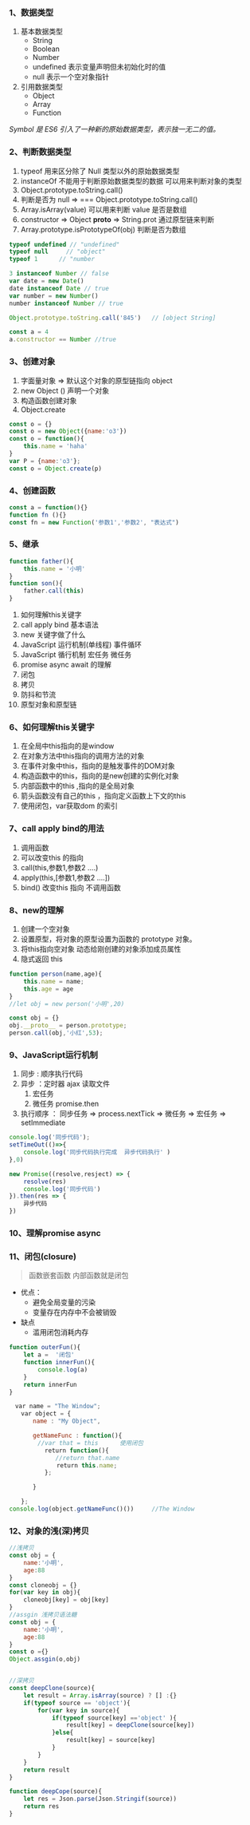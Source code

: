 ### 	 1、数据类型

1. 基本数据类型
   - String
   - Boolean
   - Number
   - undefined         表示变量声明但未初始化时的值 
   - null                     表示一个空对象指针
2. 引用数据类型
   - Object
   - Array
   - Function

*Symbol 是 ES6 引入了一种新的原始数据类型，表示独一无二的值。*

### 2、判断数据类型

1. typeof                               用来区分除了 Null 类型以外的原始数据类型
2. instanceOf                      不能用于判断原始数据类型的数据      可以用来判断对象的类型
3. Object.prototype.toString.call()
4. 判断是否为 null  =>           ===      Object.prototype.toString.call()
5. Array.isArray(value)           可以用来判断 value 是否是数组
6. constructor  => Object            __proto__  =>   String.prot            通过原型链来判断
7. Array.prototype.isPrototypeOf(obj)   判断是否为数组

~~~javascript
typeof undefined // "undefined" 
typeof null     // "object"
typeof 1      // "number

3 instanceof Number // false
var date = new Date() 
date instanceof Date // true 
var number = new Number() 
number instanceof Number // true

Object.prototype.toString.call('845')   // [object String]

const a = 4
a.constructor == Number //true
~~~

###  3、创建对象

1. 字面量对象   =>  默认这个对象的原型链指向 object
2. new Object ()  声明一个对象
3. 构造函数创建对象
4. Object.create

~~~javascript
const o = {}
const o = new Object({name:'o3'})
const o = function(){
    this.name = 'haha'
} 
var P = {name:'o3'};
const o = Object.create(p) 
~~~

### 4、创建函数

~~~javascript
const a = function(){}
function fn (){}
const fn = new Function('参数1','参数2', "表达式")
~~~

 ### 5、继承

~~~javascript
function father(){
    this.name = '小明'
}
function son(){
	father.call(this)
}
~~~

1. 如何理解this关键字
2. call apply bind 基本语法
3. new 关键字做了什么
4. JavaScript 运行机制(单线程)   事件循环  
5. JavaScript 循行机制  宏任务  微任务
6. promise  async await 的理解
7. 闭包
8. 拷贝
9. 防抖和节流
10. 原型对象和原型链

### 6、如何理解this关键字

1. 在全局中this指向的是window
2. 在对象方法中this指向的调用方法的对象
3. 在事件对象中this，指向的是触发事件的DOM对象
4. 构造函数中的this，指向的是new创建的实例化对象
6. 内部函数中的this  ,指向的是全局对象
7. 箭头函数没有自己的this ，指向定义函数上下文的this
8. 使用闭包，var获取dom 的索引

### 7、call apply bind的用法

1. 调用函数
2. 可以改变this 的指向
3. call(this,参数1,参数2 ....)
4. apply(this,[参数1,参数2 ....])
5. bind() 改变this 指向 不调用函数

### 8、new的理解

1. 创建一个空对象
2. 设置原型，将对象的原型设置为函数的 prototype 对象。
3. 将this指向空对象    动态给刚创建的对象添加成员属性                                                                                                                                                                                                                                                                                                                                                                  
4. 隐式返回 this

~~~javascript
function person(name,age){
	this.name = name;
    this.age = age
}
//let obj = new person('小明',20)

const obj = {}  
obj.__proto__ = person.prototype;
person.call(obj,'小红',53);


~~~

### 9、JavaScript运行机制

1. 同步 : 顺序执行代码
2. 异步  ：定时器  ajax   读取文件
   1. 宏任务
   2. 微任务   promise.then
3. 执行顺序 ： 同步任务 =>  process.nextTick => 微任务 => 宏任务 => setImmediate

~~~javascript
console.log('同步代码');
setTimeOut(()=>{
    console.log('同步代码执行完成  异步代码执行' )
},0)

new Promise((resolve,resject) => {
    resolve(res)
	console.log('同步代码')
}).then(res => {
	异步代码
})

~~~

### 10、理解promise  async 







### 11、闭包(closure)

> 函数嵌套函数  内部函数就是闭包

- 优点：
  - 避免全局变量的污染
  - 变量存在内存中不会被销毁
- 缺点
  - 滥用闭包消耗内存

~~~javascript
function outerFun(){
    let a =  '闭包'
    function innerFun(){
		console.log(a)
    }
    return innerFun
}

　var name = "The Window";
　　var object = {
　　　　name : "My Object",

　　　　getNameFunc : function(){
        //var that = this      使用闭包
　　　　　　return function(){
          	 //return that.name
　　　　　　　　return this.name;
　　　　　　};

　　　　}

　　};
console.log(object.getNameFunc()())     //The Window 

~~~

### 12、对象的浅(深)拷贝

~~~javascript
//浅拷贝
const obj = {
    name:'小明',
    age:88
}
const cloneobj = {}
for(var key in obj){
	cloneobj[key] = obj[key]
}
//assgin 浅拷贝语法糖
const obj = {
    name:'小明',
	age:88
}
const o ={}
Object.assgin(o,obj)


//深拷贝
const deepClone(source){
	let result = Array.isArray(source) ? [] :{}
    if(typeof source == 'object'){
		for(var key in source){
			if(typeof source[key] =='object' ){
				result[key] = deepClone(source[key])
            }else{
				result[key] = source[key]
            }
        }	
    }
    return result
}

function deepCope(source){
    let res = Json.parse(Json.Stringif(source))
    return res
}
~~~





